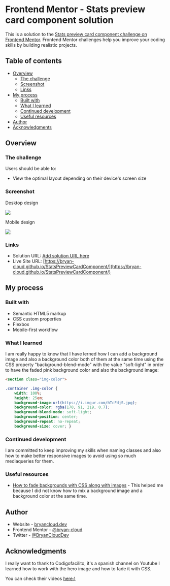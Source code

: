 # Frontend Mentor - Stats preview card component solution

This is a solution to the [Stats preview card component challenge on Frontend Mentor](https://www.frontendmentor.io/challenges/stats-preview-card-component-8JqbgoU62). Frontend Mentor challenges help you improve your coding skills by building realistic projects. 

## Table of contents

- [Overview](#overview)
  - [The challenge](#the-challenge)
  - [Screenshot](#screenshot)
  - [Links](#links)
- [My process](#my-process)
  - [Built with](#built-with)
  - [What I learned](#what-i-learned)
  - [Continued development](#continued-development)
  - [Useful resources](#useful-resources)
- [Author](#author)
- [Acknowledgments](#acknowledgments)



## Overview

### The challenge

Users should be able to:

- View the optimal layout depending on their device's screen size

### Screenshot

Desktop design

![](https://i.imgur.com/6rzrKJc.png)

Mobile design

![](https://i.imgur.com/UYJd0WN.png)



### Links

- Solution URL: [Add solution URL here](https://your-solution-url.com)
- Live Site URL: [https://bryan-cloud.github.io/StatsPreviewCardComponent/](https://bryan-cloud.github.io/StatsPreviewCardComponent/)

## My process

### Built with

- Semantic HTML5 markup
- CSS custom properties
- Flexbox
- Mobile-first workflow


### What I learned

I am really happy to know that I have lerned how I can add a background image and also a background color both of them at the same time using the CSS property "background-blend-mode" with the value "soft-light" in order to have the faded pink background color and also the background image:

```html
<section class="img-color">
```
```css
.container .img-color {
    width: 100%;
    height: 25em;
    background-image:url(https://i.imgur.com/hTcFdjS.jpg);
    background-color: rgba(170, 91, 219, 0.7);
    background-blend-mode: soft-light;
    background-position: center;
    background-repeat: no-repeat;
    background-size: cover; }
```

### Continued development

I am committed to keep improving my skills when naming classes and also how to make better responsive images to avoid using so much mediaqueries for them.

### Useful resources

- [How to fade backgrounds with CSS along with images](https://www.youtube.com/watch?v=Rtw7c4S_JyI&t=319s) - This helped me because I did not know how to mix a background image and a background color at the same time.

## Author

- Website - [bryancloud.dev](https://bryancloud.dev)
- Frontend Mentor - [@bryan-cloud](https://www.frontendmentor.io/profile/bryan-cloud)
- Twitter - [@BryanCloudDev](https://twitter.com/BryanCloudDev)


## Acknowledgments

I really want to thank to Codigofacilito, it's a spanish channel on Youtube I learned how to work with the hero image and how to fade it with CSS.

You can check their videos [here:)](https://www.youtube.com/channel/UCLXRGxAzeaLDGaOphqapzmg)
